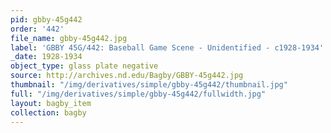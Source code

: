 ```yaml
---
pid: gbby-45g442
order: '442'
file_name: gbby-45g442.jpg
label: 'GBBY 45G/442: Baseball Game Scene - Unidentified - c1928-1934'
_date: 1928-1934
object_type: glass plate negative
source: http://archives.nd.edu/Bagby/GBBY-45g442.jpg
thumbnail: "/img/derivatives/simple/gbby-45g442/thumbnail.jpg"
full: "/img/derivatives/simple/gbby-45g442/fullwidth.jpg"
layout: bagby_item
collection: bagby
---
```

